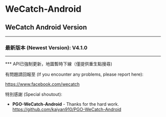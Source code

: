 # WeCatch-Android

## WeCatch Android Version
---
### 最新版本 (Newest Version): V4.1.0
---
*** API已強制更新，地圖暫時下線（僅提供重生點搜尋)

有問題請回報至 (If you encounter any problems, please report here):

https://www.facebook.com/wecatch

特別感謝 (Special shoutout):

* **PGO-WeCatch-Android** - Thanks for the hard work.
https://github.com/kaiyan910/PGO-WeCatch-Android
